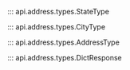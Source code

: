 <!--
Jacobson is a self hosted zipcode API
Copyright (C) 2023-2024 Christian G. Semke.

This program is free software: you can redistribute it and/or modify
it under the terms of the GNU Affero General Public License as
published by the Free Software Foundation, either version 3 of the
License, or (at your option) any later version.

This program is distributed in the hope that it will be useful,
but WITHOUT ANY WARRANTY; without even the implied warranty of
MERCHANTABILITY or FITNESS FOR A PARTICULAR PURPOSE.  See the
GNU Affero General Public License for more details.

You should have received a copy of the GNU Affero General Public License
along with this program.  If not, see <https://www.gnu.org/licenses/>.
-->

::: api.address.types.StateType

::: api.address.types.CityType

::: api.address.types.AddressType

::: api.address.types.DictResponse
